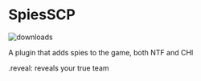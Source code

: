 # SpiesSCP

![downloads](https://img.shields.io/github/downloads/SrSisco/AntiElevatorNade/total?style=for-the-badge)

A plugin that adds spies to the game, both NTF and CHI

.reveal: reveals your true team 
